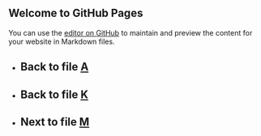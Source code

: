 

## Welcome to GitHub Pages

You can use the [editor on GitHub](https://github.com/samuelbetio/alphabet.file/edit/master/A/B/C/D/E/F/G/H/I/J/K/L/README.md) to maintain and preview the content for your website in Markdown files.

- ## **Back** to file [A](../../../../../../../../../../../../README.md)

- ## **Back** to file [K](../)
- ## **Next** to file [M](M/)











